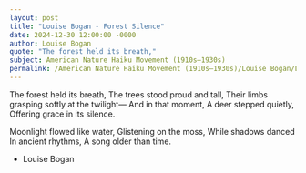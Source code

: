 ```yaml
---
layout: post
title: "Louise Bogan - Forest Silence"
date: 2024-12-30 12:00:00 -0000
author: Louise Bogan
quote: "The forest held its breath,"
subject: American Nature Haiku Movement (1910s–1930s)
permalink: /American Nature Haiku Movement (1910s–1930s)/Louise Bogan/Louise Bogan - Forest Silence
---
```


The forest held its breath,
The trees stood proud and tall,
Their limbs grasping softly at the twilight—
And in that moment,
A deer stepped quietly,
Offering grace in its silence.

Moonlight flowed like water,
Glistening on the moss,
While shadows danced
In ancient rhythms,
A song older than time.


- Louise Bogan
